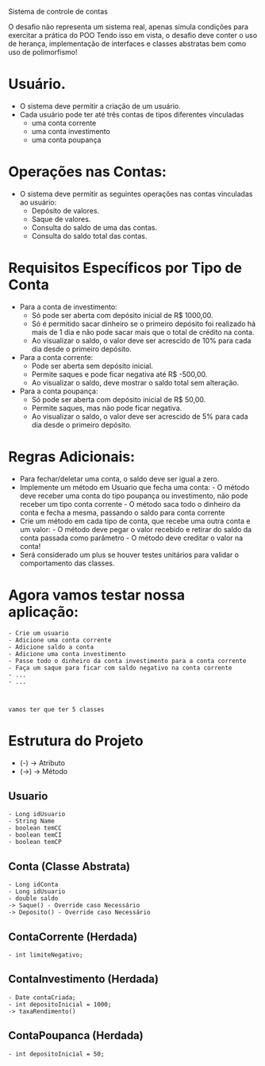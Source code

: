 Sistema de controle de contas

O desafio não representa um sistema real, apenas simula condições para exercitar a prática do POO
Tendo isso em vista, o desafio deve conter o uso de herança, implementação de interfaces e classes abstratas bem como uso de polimorfismo!

# Usuário.

- O sistema deve permitir a criação de um usuário.
- Cada usuário pode ter até três contas de tipos diferentes vinculadas
    - uma conta corrente 
    - uma conta investimento
    - uma conta poupança

# Operações nas Contas:

- O sistema deve permitir as seguintes operações nas contas vinculadas ao usuário:
    - Depósito de valores.
    - Saque de valores.
    - Consulta do saldo de uma das contas.
    - Consulta do saldo total das contas.

# Requisitos Específicos por Tipo de Conta

- Para a conta de investimento:
    - Só pode ser aberta com depósito inicial de R$ 1000,00.
    - Só é permitido sacar dinheiro se o primeiro depósito foi realizado há mais de 1 dia e não pode sacar mais que o total de crédito na conta.
    - Ao visualizar o saldo, o valor deve ser acrescido de 10% para cada dia desde o primeiro depósito.
- Para a conta corrente:
    - Pode ser aberta sem depósito inicial.
    - Permite saques e pode ficar negativa até R$ -500,00.
    - Ao visualizar o saldo, deve mostrar o saldo total sem alteração.
- Para a conta poupança:
    - Só pode ser aberta com depósito inicial de R$ 50,00.
    - Permite saques, mas não pode ficar negativa.
    - Ao visualizar o saldo, o valor deve ser acrescido de 5% para cada dia desde o primeiro depósito.

# Regras Adicionais:

- Para fechar/deletar uma conta, o saldo deve ser igual a zero.
- Implemente um método em Usuario que fecha uma conta:
        - O método deve receber uma conta do tipo poupança ou investimento, não pode receber um tipo conta corrente
        - O método saca todo o dinheiro da conta e fecha a mesma, passando o saldo para conta corrente
- Crie um método em cada tipo de conta, que recebe uma outra conta e um valor: 
        - O método deve pegar o valor recebido e retirar do saldo da conta passada como parâmetro
        - O método deve creditar o valor na conta!
- Será considerado um plus se houver testes unitários para validar o comportamento das classes.
    

    
# Agora vamos testar nossa aplicação: 
    - Crie um usuario
    - Adicione uma conta corrente
    - Adicione saldo a conta
    - Adicione uma conta investimento
    - Passe todo o dinheiro da conta investimento para a conta corrente
    - Faça um saque para ficar com saldo negativo na conta corrente
    - ...
    - ...   



    vamos ter que ter 5 classes

# Estrutura do Projeto

- (-) -> Atributo
- (->) -> Método
## Usuario 
    - Long idUsuario
    - String Name
    - boolean temCC
    - boolean temCI
    - boolean temCP

## Conta (Classe Abstrata)
    - Long idConta
    - Long idUsuario
    - double saldo
    -> Saque() - Override caso Necessário
    -> Deposito() - Override caso Necessário

## ContaCorrente (Herdada)
    - int limiteNegativo;

## ContaInvestimento (Herdada)
    - Date contaCriada;
    - int depositoInicial = 1000;
    -> taxaRendimento() 

## ContaPoupanca (Herdada)
    - int depositoInicial = 50;

